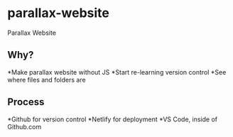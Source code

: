 # parallax-website
Parallax Website

## Why?
*Make parallax website without JS
*Start re-learning version control
*See where files and folders are

## Process
*Github for version control 
*Netlify for deployment
*VS Code, inside of Github.com 